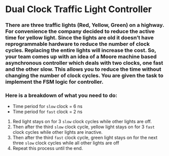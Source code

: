 # Dual Clock Traffic Light Controller

### There are three traffic lights (Red, Yellow, Green) on a highway. For convenience the company decided to reduce the active time for yellow light. Since the lights are old it doesn’t have reprogrammable hardware to reduce the number of clock cycles. Replacing the entire lights will increase the cost. So, your team comes up with an idea of a Moore machine based asynchronous controller which deals with two clocks, one fast and the other slow. This allows you to reduce the time without changing the number of clock cycles. You are given the task to implement the FSM logic for controller.
### Here is a breakdown of what you need to do:
- Time period for `slow` clock = 6 ns
- Time period for `fast` clock = 2 ns
1. Red light stays on for 3 `slow` clock cycles while other lights are off.
2. Then after the third `slow` clock cycle, yellow light stays on for 3 `fast` clock cycles while other lights are inactive.
3. Then after the third `fast` clock cycle, green light stays on for the next
three `slow` clock cycles while all other lights are off
4. Repeat this process until the end.
